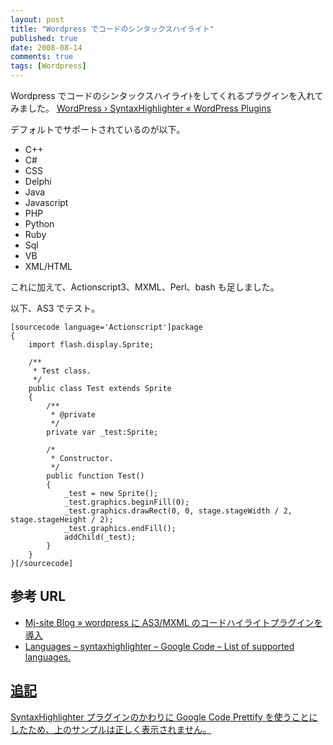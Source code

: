 ```yaml
---
layout: post
title: "Wordpress でコードのシンタックスハイライト"
published: true
date: 2008-08-14
comments: true
tags: [Wordpress]
---
```


Wordpress でコードのシンタックスハイライﾄをしてくれるプラグインを入れてみました。
[WordPress › SyntaxHighlighter « WordPress Plugins](http://wordpress.org/extend/plugins/syntaxhighlighter/)

デフォルトでサポートされているのが以下。

- C++
- C#
- CSS
- Delphi
- Java
- Javascript
- PHP
- Python
- Ruby
- Sql
- VB
- XML/HTML

これに加えて、Actionscript3、MXML、Perl、bash も足しました。

以下、AS3 でテスト。

```
[sourcecode language='Actionscript']package
{
	import flash.display.Sprite;

	/**
	 * Test class.
	 */
	public class Test extends Sprite
	{
		/**
		 * @private
		 */
		private var _test:Sprite;

		/*
		 * Constructor.
		 */
		public function Test()
		{
			_test = new Sprite();
			_test.graphics.beginFill(0);
			_test.graphics.drawRect(0, 0, stage.stageWidth / 2, stage.stageHeight / 2);
			_test.graphics.endFill();
			addChild(_test);
		}
	}
}[/sourcecode]
```

## 参考 URL

- [Mj-site Blog » wordpress に AS3/MXML のコードハイライトプラグインを導入](http://blog.mj-site.net/2008/01/wordpress%E3%81%ABas3mxml%E3%81%AE%E3%82%B3%E3%83%BC%E3%83%89%E3%83%8F%E3%82%A4%E3%83%A9%E3%82%A4%E3%83%88%E3%83%97%E3%83%A9%E3%82%B0%E3%82%A4%E3%83%B3%E3%82%92%E5%B0%8E%E5%85%A5.html)
- [Languages &#8211; syntaxhighlighter &#8211; Google Code &#8211; List of supported languages.](http://code.google.com/p/syntaxhighlighter/wiki/Languages)

## <ins>追記</ins>

<ins>SyntaxHighlighter プラグインのかわりに Google Code Prettify を使うことにしたため、上のサンプルは正しく表示されません。</ins>
